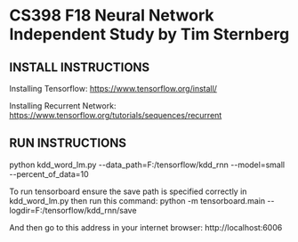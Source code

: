 # CS398 F18 Neural Network Independent Study by Tim Sternberg



## INSTALL INSTRUCTIONS

Installing Tensorflow: https://www.tensorflow.org/install/

Installing Recurrent Network: https://www.tensorflow.org/tutorials/sequences/recurrent

## RUN INSTRUCTIONS

python kdd_word_lm.py --data_path=F:/tensorflow/kdd_rnn --model=small --percent_of_data=10

To run tensorboard ensure the save path is specified correctly in kdd_word_lm.py then run this command: python -m tensorboard.main --logdir=F:/tensorflow/kdd_rnn/save

And then go to this address in your internet browser: http://localhost:6006